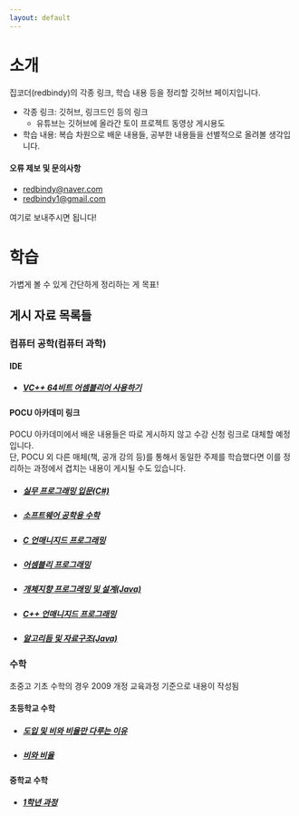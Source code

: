 ```yaml
---
layout: default
---
```


# 소개
집코더(redbindy)의 각종 링크, 학습 내용 등을 정리할 깃허브 페이지입니다.
- 각종 링크: 깃허브, 링크드인 등의 링크
    - 유튜브는 깃허브에 올라간 토이 프로젝트 동영상 게시용도
- 학습 내용: 복습 차원으로 배운 내용들, 공부한 내용들을 선별적으로 올려볼 생각입니다.

#### 오류 제보 및 문의사항
- redbindy@naver.com
- redbindy1@gmail.com

여기로 보내주시면 됩니다!

# 학습
가볍게 볼 수 있게 간단하게 정리하는 게 목표!

## 게시 자료 목록들

### 컴퓨터 공학(컴퓨터 과학)

#### IDE
- ##### [VC++ 64비트 어셈블리어 사용하기](./post/ComputerScience/VC++Masm/VC++Masm.html)

#### POCU 아카데미 링크
POCU 아카데미에서 배운 내용들은 따로 게시하지 않고 수강 신청 링크로 대체할 예정입니다. <br>
단, POCU 외 다른 매체(책, 공개 강의 등)를 통해서 동일한 주제를 학습했다면 이를 정리하는 과정에서 겹치는 내용이 게시될 수도 있습니다.

- ##### [실무 프로그래밍 입문(C#)](https://pocu.academy/ko/Courses/COMP1500)
- ##### [소프트웨어 공학용 수학](https://pocu.academy/ko/Courses/COMP1000)
- ##### [C 언매니지드 프로그래밍](https://pocu.academy/ko/Courses/COMP2200)
- ##### [어셈블리 프로그래밍](https://pocu.academy/ko/Courses/COMP2300)
- ##### [개체지향 프로그래밍 및 설계(Java)](https://pocu.academy/ko/Courses/COMP2500)
- ##### [C++ 언매니지드 프로그래밍](https://pocu.academy/ko/Courses/COMP3200)
- ##### [알고리듬 및 자료구조(Java)](https://pocu.academy/ko/Courses/COMP3500)

### 수학
초중고 기초 수학의 경우 2009 개정 교육과정 기준으로 내용이 작성됨

#### 초등학교 수학
- ##### [도입 및 비와 비율만 다루는 이유](./post/Math/element/introduction.html)
- ##### [비와 비율](./post/Math/element/Ratio%20and%20Rate.html)

#### 중학교 수학
- ##### [1학년 과정](./post/Math/middle/index_first.html)